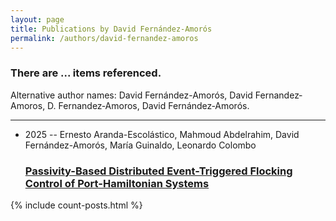 ```yaml
---
layout: page
title: Publications by David Fernández-Amorós
permalink: /authors/david-fernandez-amoros
---
```


<h3 id="number-posts">There are ... items referenced.</h3>
<p id='info-authors'>Alternative author names: David Fernández-Amorós, David Fernandez‐Amoros, D. Fernandez‐Amoros, David Fernández‐Amorós.</p>
<hr />
<ul class="post-list">
<li><span class='post-meta'>2025 -- Ernesto Aranda-Escolástico, Mahmoud Abdelrahim, David Fernández-Amorós, María Guinaldo, Leonardo Colombo</span><h3><a class='post-link' href="{{ site.baseurl }}/passivity-based-distributed-event-triggered-flocking-control-of-port-hamiltonian-systems">Passivity-Based Distributed Event-Triggered Flocking Control of Port-Hamiltonian Systems</a></h3></li>

</ul>
{% include count-posts.html %}
